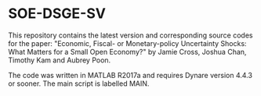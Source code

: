 # SOE-DSGE-SV
This repository contains the latest version and corresponding source codes for the paper:
"Economic, Fiscal- or Monetary-policy Uncertainty Shocks: What Matters for a Small Open Economy?"
by Jamie Cross, Joshua Chan, Timothy Kam and Aubrey Poon.

The code was written in MATLAB R2017a and requires Dynare version 4.4.3 or sooner.
The main script is labelled MAIN.
